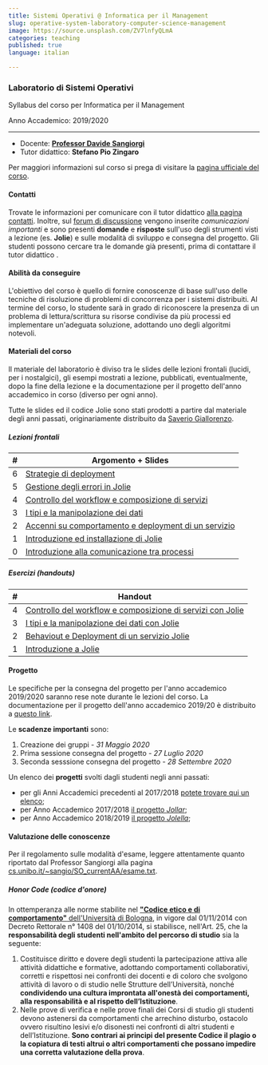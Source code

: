 ```yaml
---
title: Sistemi Operativi @ Informatica per il Management
slug: operative-system-laboratory-computer-science-management
image: https://source.unsplash.com/ZV7lnfyQLmA
categories: teaching
published: true
language: italian

---
```


### Laboratorio di Sistemi Operativi 
<p class="text-muted h4">Syllabus del corso per Informatica per il Management</p>
<p class="text-success h5">Anno Accademico: 2019/2020</p>

---

- Docente: [**Professor Davide Sangiorgi**](http://cs.unibo.it/~sangio)
- Tutor didattico: **Stefano Pio Zingaro**

Per maggiori informazioni sul corso si prega di visitare la [pagina ufficiale del corso](https://www.unibo.it/it/didattica/insegnamenti/insegnamento/2019/320661).

#### Contatti

Trovate le informazioni per comunicare con il tutor didattico [alla pagina contatti](https://szingaro.github.io/contact.html).
Inoltre, sul [forum di discussione](https://groups.google.com/forum/#!forum/infoman-so) vengono inserite _comunicazioni importanti_ e sono presenti **domande** e **risposte** sull'uso degli strumenti visti a lezione (es. **Jolie**) e sulle modalità di sviluppo e consegna del progetto.
Gli studenti possono cercare tra le domande già presenti, prima di contattare il tutor didattico <i class="fa fa-smile-o"></i>.

#### Abilità da conseguire

L'obiettivo del corso è quello di fornire conoscenze di base sull'uso delle tecniche di risoluzione di problemi di concorrenza per i sistemi distribuiti. 
Al termine del corso, lo studente sarà in grado di riconoscere la presenza di un problema di lettura/scrittura su risorse condivise da più processi ed implementare un'adeguata soluzione, adottando uno degli algoritmi notevoli.

#### Materiali del corso

Il materiale del laboratorio è diviso tra le slides delle lezioni frontali (lucidi, per i nostalgici), gli esempi mostrati a lezione, pubblicati, eventualmente, dopo la fine della lezione e la documentazione per il progetto dell'anno accademico in corso (diverso per ogni anno).

Tutte le slides ed il codice Jolie sono stati prodotti a partire dal materiale degli anni passati, originariamente distribuito da [Saverio Giallorenzo](https://saveriogiallorenzo.com/).

##### Lezioni frontali

| #   | Argomento + Slides                                                                                                                             |
| --- | ---------------------------------------------------------------------------------------------------------------------------------------------- |
| 6   | [Strategie di deployment](https://www.dropbox.com/s/0b6jxi1i61n19gg/006_Advanced%20Deployment-ArchitecturalComposition.pdf)                    |
| 5   | [Gestione degli errori in Jolie](https://www.dropbox.com/s/3n0a9kvmnhalsla/005_Advanced%20Behaviour-FaultsAndDynamicBinding.pdf)               |
| 4   | [Controllo del workflow e composizione di servizi](https://www.dropbox.com/s/jj7kbpmtnan0qox/004_Basic%20Behaviour-CompositionAndWorkflow.pdf) |
| 3   | [I tipi e la manipolazione dei dati](https://www.dropbox.com/s/xu2wfp49um5zfq3/003_Basic%20Behaviour-TypesAndDataManipulation.pdf)             |
| 2   | [Accenni su comportamento e deployment di un servizio](https://www.dropbox.com/s/udnf9miad8i6wsd/002_BasicsFirstServiceAndBasicDeployment.pdf) |
| 1   | [Introduzione ed installazione di Jolie](https://www.dropbox.com/s/b7rnqvwm08woxhn/001_Introduction.pdf)                                       |
| 0   | [Introduzione alla comunicazione tra processi](https://www.dropbox.com/s/quqv8kq2unwh0oc/000_Interprocess_Communication.pdf)                   |

##### Esercizi (handouts)

| #   | Handout                                                                                                                  |
| --- | ------------------------------------------------------------------------------------------------------------------------ |
| 4   | [Controllo del workflow e composizione di servizi con Jolie](https://www.dropbox.com/s/pr5gzmkwzoh4365/004_examples.zip) |
| 3   | [I tipi e la manipolazione dei dati con Jolie](https://www.dropbox.com/s/gg81h6xj3ugo649/003_examples.zip)               |
| 2   | [Behaviout e Deployment di un servizio Jolie](https://www.dropbox.com/s/xfpyr6vbu3qhxix/002_examples.zip)                |
| 1   | [Introduzione a Jolie](https://www.dropbox.com/s/6dftbch2gr3gv2v/001_examples.zip)                                       |

#### Progetto

Le specifiche per la consegna del progetto per l'anno accademico 2019/2020 saranno rese note durante le lezioni del corso.
La documentazione per il progetto dell'anno accademico 2019/20 è distribuito a [questo link](https://szingaro.github.io/lab-so-infoman/).

Le **scadenze importanti** sono:

1. Creazione dei gruppi - _31 Maggio 2020_
2. Prima sessione consegna del progetto - _27 Luglio 2020_
3. Seconda sesssione consegna del progetto - _28 Settembre 2020_

Un elenco dei **progetti** svolti dagli studenti negli anni passati:

- per gli Anni Accademici precedenti al 2017/2018 [potete trovare qui un elenco](https://saveriogiallorenzo.com/teaching/);
- per Anno Accademico 2017/2018 [il progetto _Jollar_](https://github.com/szingaro/jollar);
- per Anno Accademico 2018/2019 [il progetto _Jolella_](https://github.com/szingaro/jolella);

#### Valutazione delle conoscenze

Per il regolamento sulle modalità d'esame, leggere attentamente quanto riportato dal Professor Sangiorgi alla pagina [cs.unibo.it/~sangio/SO_currentAA/esame.txt](http://www.cs.unibo.it/~sangio/SO_currentAA/esame.txt).

##### Honor Code (codice d'onore)

In ottemperanza alle norme stabilite nel [__"Codice etico e di comportamento"__ dell'Università di Bologna](http://www.normateneo.unibo.it/codice_etico.html), in vigore dal 01/11/2014 con Decreto Rettorale n° 1408 del 01/10/2014, si stabilisce, nell'Art. 25, che la **responsabilità degli studenti nell'ambito del percorso di studio** sia la seguente:

1. Costituisce diritto e dovere degli studenti la partecipazione attiva alle attività didattiche e formative, adottando comportamenti collaborativi, corretti e rispettosi nei confronti dei docenti e di coloro che svolgono attività di lavoro o di studio nelle Strutture dell’Università, nonché **condividendo una cultura improntata all'onestà dei comportamenti, alla responsabilità e al rispetto dell’Istituzione**.
2. Nelle prove di verifica e nelle prove finali dei Corsi di studio gli studenti devono astenersi da comportamenti che arrechino disturbo, ostacolo ovvero risultino lesivi e/o disonesti nei confronti di altri studenti e dell’Istituzione. **Sono contrari ai principi del presente Codice il plagio o la copiatura di testi altrui o altri comportamenti che possano impedire una corretta valutazione della prova**.
